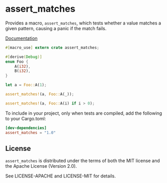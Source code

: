 # assert_matches

Provides a macro, `assert_matches`, which tests whether a value
matches a given pattern, causing a panic if the match fails.

[Documentation](https://murarth.github.io/assert_matches/assert_matches/index.html)

```rust
#[macro_use] extern crate assert_matches;

#[derive(Debug)]
enum Foo {
    A(i32),
    B(i32),
}

let a = Foo::A(1);

assert_matches!(a, Foo::A(_));

assert_matches!(a, Foo::A(i) if i > 0);
```

To include in your project, only when tests are compiled, add the following
to your Cargo.toml:

```toml
[dev-dependencies]
assert_matches = "1.0"
```

## License

`assert_matches` is distributed under the terms of both the MIT license and the
Apache License (Version 2.0).

See LICENSE-APACHE and LICENSE-MIT for details.
